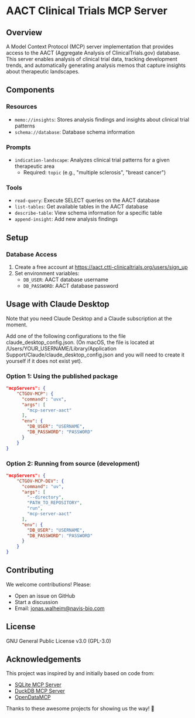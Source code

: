 # AACT Clinical Trials MCP Server

## Overview
A Model Context Protocol (MCP) server implementation that provides access to the AACT (Aggregate Analysis of ClinicalTrials.gov) database. This server enables analysis of clinical trial data, tracking development trends, and automatically generating analysis memos that capture insights about therapeutic landscapes.

## Components

### Resources
- `memo://insights`: Stores analysis findings and insights about clinical trial patterns
- `schema://database`: Database schema information

### Prompts
- `indication-landscape`: Analyzes clinical trial patterns for a given therapeutic area
  - Required: `topic` (e.g., "multiple sclerosis", "breast cancer")

### Tools
- `read-query`: Execute SELECT queries on the AACT database
- `list-tables`: Get available tables in the AACT database
- `describe-table`: View schema information for a specific table
- `append-insight`: Add new analysis findings

## Setup

### Database Access
1. Create a free account at https://aact.ctti-clinicaltrials.org/users/sign_up
2. Set environment variables:
   - `DB_USER`: AACT database username
   - `DB_PASSWORD`: AACT database password

## Usage with Claude Desktop

Note that you need Claude Desktop and a Claude subscription at the moment. 

Add one of the following configurations to the file claude_desktop_config.json. (On macOS, the file is located at /Users/YOUR_USERNAME/Library/Application Support/Claude/claude_desktop_config.json and you will need to create it yourself if it does not exist yet).

### Option 1: Using the published package
```json
"mcpServers": {
    "CTGOV-MCP": {
      "command": "uvx",
      "args": [
        "mcp-server-aact"
      ],
      "env": {
        "DB_USER": "USERNAME",
        "DB_PASSWORD": "PASSWORD"
      }
    }
}
```

### Option 2: Running from source (development)
```json
"mcpServers": {
    "CTGOV-MCP-DEV": {
      "command": "uv",
      "args": [
        "--directory",
        "PATH_TO_REPOSITORY",
        "run",
        "mcp-server-aact"
      ],
      "env": {
        "DB_USER": "USERNAME",
        "DB_PASSWORD": "PASSWORD"
      }
    }
}
```

## Contributing
We welcome contributions! Please:
- Open an issue on GitHub
- Start a discussion
- Email: jonas.walheim@navis-bio.com

## License
GNU General Public License v3.0 (GPL-3.0)

## Acknowledgements

This project was inspired by and initially based on code from:
- [SQLite MCP Server](https://github.com/modelcontextprotocol/servers/tree/main/src/sqlite)
- [DuckDB MCP Server](https://github.com/ktanaka101/mcp-server-duckdb/tree/main)
- [OpenDataMCP](https://github.com/OpenDataMCP/OpenDataMCP)

Thanks to these awesome projects for showing us the way! 🙌

